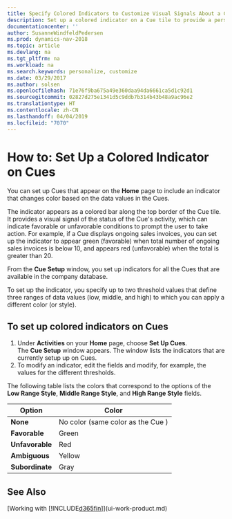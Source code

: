 ```yaml
---
title: Specify Colored Indicators to Customize Visual Signals About a Cue's Activity
description: Set up a colored indicator on a Cue tile to provide a personalized visual signal of the Cue’s activity.
documentationcenter: ''
author: SusanneWindfeldPedersen
ms.prod: dynamics-nav-2018
ms.topic: article
ms.devlang: na
ms.tgt_pltfrm: na
ms.workload: na
ms.search.keywords: personalize, customize
ms.date: 03/29/2017
ms.author: solsen
ms.openlocfilehash: 71e76f9ba675a49e360daa94da6661ca5d1c92d1
ms.sourcegitcommit: 02827d275e1341d5c9ddb7b314b43b48a9ac96e2
ms.translationtype: HT
ms.contentlocale: zh-CN
ms.lasthandoff: 04/04/2019
ms.locfileid: "7070"
---
```

# <a name="how-to-set-up-a-colored-indicator-on-cues"></a>How to: Set Up a Colored Indicator on Cues
You can set up Cues that appear on the **Home** page to include an indicator that changes color based on the data values in the Cues.

The indicator appears as a colored bar along the top border of the Cue tile. It provides a visual signal of the status of the Cue's activity, which can indicate favorable or unfavorable conditions to prompt the user to take action. For example, if a Cue displays ongoing sales invoices, you can set up the indicator to appear green (favorable) when total number of ongoing sales invoices is below 10, and appears red (unfavorable) when the total is greater than 20.

From the **Cue Setup** window, you set up indicators for all the Cues that are available in the company database.

To set up the indicator, you specify up to two threshold values that define three ranges of data values (low, middle, and high) to which you can apply a different color (or style).

## <a name="to-set-up-colored-indicators-on-cues"></a>To set up colored indicators on Cues
1. Under **Activities** on your **Home** page, choose **Set Up Cues**.  
   The **Cue Setup** window appears. The window lists the indicators that are currently setup up on Cues.
2. To modify an indicator, edit the fields and modify, for example, the values for the different thresholds.  

The following table lists the colors that correspond to the options of the **Low Range Style**, **Middle Range Style**, and **High Range Style** fields.

| Option | Color |
| --- | --- |
| **None** |No color (same color as the Cue )|
| **Favorable** |Green |
| **Unfavorable** |Red |
| **Ambiguous** |Yellow |
| **Subordinate** |Gray |

## <a name="see-also"></a>See Also
[Working with [!INCLUDE[d365fin](includes/d365fin_md.md)]](ui-work-product.md)
